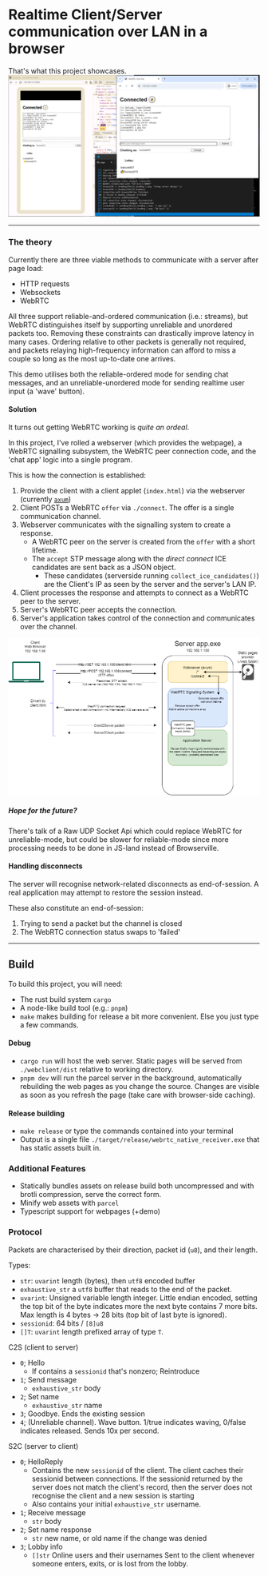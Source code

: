 # Realtime Client/Server communication over LAN in a browser
That's what this project showcases.
![Sample](./docs/README/Operation.png)

------

### The theory
Currently there are three viable methods to communicate with a server after page load:
- HTTP requests
- Websockets
- WebRTC

All three support reliable-and-ordered communication (i.e.: streams), but WebRTC distinguishes itself by supporting unreliable and unordered packets too.
Removing these constraints can drastically improve latency in many cases.
Ordering relative to other packets is generally not required, and packets relaying high-frequency information can afford to miss a couple so long as the most up-to-date one arrives.

This demo utilises both the reliable-ordered mode for sending chat messages, and an unreliable-unordered mode for sending realtime user input (a 'wave' button).

#### Solution
It turns out getting WebRTC working is *quite an ordeal*.

In this project, I've rolled a webserver (which provides the webpage), a WebRTC signalling subsystem, the WebRTC peer connection code, and the 'chat app' logic into a single program.

This is how the connection is established:
1. Provide the client with a client applet (`index.html`) via the webserver (currently [`axum`](https://github.com/tokio-rs/axum))
2. Client POSTs a WebRTC `offer` via `./connect`. The offer is a single communication channel.
3. Webserver communicates with the signalling system to create a response.
    - A WebRTC peer on the server is created from the `offer` with a short lifetime.
    - The `accept` STP message along with the *direct connect* ICE candidates are sent back as a JSON object.
        - These candidates (serverside running `collect_ice_candidates()`) are the Client's IP as seen by the server and the server's LAN IP.
4. Client processes the response and attempts to connect as a WebRTC peer to the server.
5. Server's WebRTC peer accepts the connection.
6. Server's application takes control of the connection and communicates over the channel.

![](./docs/README/ServerOnWebRTC.png)

##### Hope for the future?
There's talk of a Raw UDP Socket Api which could replace WebRTC for unreliable-mode, but could be slower for reliable-mode since more processing needs to be done in JS-land instead of Browserville.

#### Handling disconnects
The server will recognise network-related disconnects as end-of-session. A real application may attempt to restore the session instead.

These also constitute an end-of-session:
1. Trying to send a packet but the channel is closed
2. The WebRTC connection status swaps to 'failed'

-----

## Build
To build this project, you will need:
- The rust build system `cargo`
- A node-like build tool (e.g.: `pnpm`)
- `make` makes building for release a bit more convenient. Else you just type a few commands.

#### Debug
- `cargo run` will host the web server. Static pages will be served from `./webclient/dist` relative to working directory.
- `pnpm dev` will run the parcel server in the background, automatically rebuilding the web pages as you change the source. Changes are visible as soon as you refresh the page (take care with browser-side caching).

#### Release building
- `make release` or type the commands contained into your terminal
- Output is a single file `./target/release/webrtc_native_receiver.exe` that has static assets built in.

### Additional Features
- Statically bundles assets on release build both uncompressed and with brotli compression, serve the correct form.
- Minify web assets with `parcel`
- Typescript support for webpages (+demo)

### Protocol
Packets are characterised by their direction, packet id (`u8`), and their length.

Types:
- `str`: `uvarint` length (bytes), then `utf8` encoded buffer
- `exhaustive_str` a `utf8` buffer that reads to the end of the packet.
- `uvarint`: Unsigned variable length integer. Little endian encoded, setting the top bit of the byte indicates more the next byte contains 7 more bits. Max length is 4 bytes -> 28 bits (top bit of last byte is ignored).
- `sessionid`: 64 bits / `[8]u8`
- `[]T`: `uvarint` length prefixed array of type `T`.

C2S (client to server)
- `0`; Hello
    - If contains a `sessionid` that's nonzero; Reintroduce
- `1`; Send message
    - `exhaustive_str` body
- `2`; Set name
    - `exhaustive_str` name
- `3`; Goodbye. Ends the existing session
- `4`; (Unreliable channel). Wave button. 1/true indicates waving, 0/false indicates released. Sends 10x per second.

S2C (server to client)
- `0`; HelloReply
    - Contains the new `sessionid` of the client.
      The client caches their sessionid between connections.
      If the sessionid returned by the server does not match the client's record, then the server does not recognise the client and a new session is starting
    - Also contains your initial `exhaustive_str` username.
- `1`; Receive message
    - `str` body
- `2`; Set name response
    - `str` new name, or old name if the change was denied
- `3`; Lobby info
    - `[]str` Online users and their usernames
       Sent to the client whenever someone enters, exits, or is lost from the lobby.
